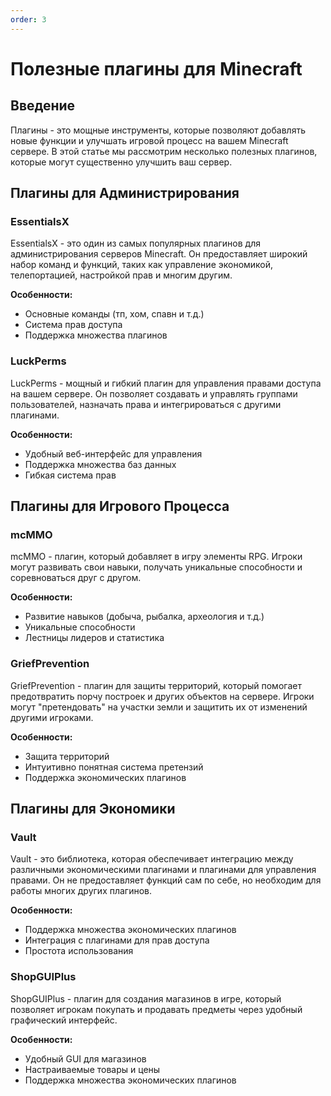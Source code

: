 ```yaml
---
order: 3
---
```


<!-- :::warning :construction: Under construction...

Эта статья требует ещё не готова.

Вы можете помочь, [отправив статью](https://t.me/luckyloo_dev) и сняв эту пометку.
::: -->

# Полезные плагины для Minecraft

## Введение

Плагины - это мощные инструменты, которые позволяют добавлять новые функции и улучшать игровой процесс на вашем Minecraft сервере. В этой статье мы рассмотрим несколько полезных плагинов, которые могут существенно улучшить ваш сервер.

## Плагины для Администрирования

### EssentialsX

EssentialsX - это один из самых популярных плагинов для администрирования серверов Minecraft. Он предоставляет широкий набор команд и функций, таких как управление экономикой, телепортацией, настройкой прав и многим другим.

**Особенности:**
- Основные команды (тп, хом, спавн и т.д.)
- Система прав доступа
- Поддержка множества плагинов

### LuckPerms

LuckPerms - мощный и гибкий плагин для управления правами доступа на вашем сервере. Он позволяет создавать и управлять группами пользователей, назначать права и интегрироваться с другими плагинами.

**Особенности:**
- Удобный веб-интерфейс для управления
- Поддержка множества баз данных
- Гибкая система прав

## Плагины для Игрового Процесса

### mcMMO

mcMMO - плагин, который добавляет в игру элементы RPG. Игроки могут развивать свои навыки, получать уникальные способности и соревноваться друг с другом.

**Особенности:**
- Развитие навыков (добыча, рыбалка, археология и т.д.)
- Уникальные способности
- Лестницы лидеров и статистика

### GriefPrevention

GriefPrevention - плагин для защиты территорий, который помогает предотвратить порчу построек и других объектов на сервере. Игроки могут "претендовать" на участки земли и защитить их от изменений другими игроками.

**Особенности:**
- Защита территорий
- Интуитивно понятная система претензий
- Поддержка экономических плагинов

## Плагины для Экономики

### Vault

Vault - это библиотека, которая обеспечивает интеграцию между различными экономическими плагинами и плагинами для управления правами. Он не предоставляет функций сам по себе, но необходим для работы многих других плагинов.

**Особенности:**
- Поддержка множества экономических плагинов
- Интеграция с плагинами для прав доступа
- Простота использования

### ShopGUIPlus

ShopGUIPlus - плагин для создания магазинов в игре, который позволяет игрокам покупать и продавать предметы через удобный графический интерфейс.

**Особенности:**
- Удобный GUI для магазинов
- Настраиваемые товары и цены
- Поддержка множества экономических плагинов
